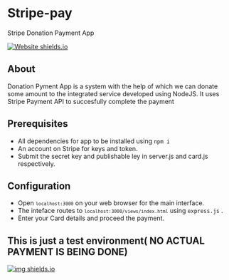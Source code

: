 # Stripe-pay

Stripe  Donation Payment App


[![Website shields.io](https://img.shields.io/badge/nodeJS-server-green.svg)](https://github.com/rogers9798/Stripe-pay) 


## About

Donation Pyment App is a system with the help of which we can donate some amount to the integrated service developed using NodeJS.
It uses Stripe Payment API to succesfully complete the payment


## Prerequisites 


* All dependencies for app to be installed using `npm i`<br>
* An account on Stripe for keys and token.<br>
* Submit the secret key and publishable ley in server.js and card.js respectively.


## Configuration

* Open <code>`localhost:3000`</code> on your web browser for the main interface.<br>
* The inteface routes to <code>`localhost:3000/views/index.html`</code> using `express.js` .<br>
* Enter your Card details and proceed the payment.

## This is just a test environment( NO ACTUAL PAYMENT IS BEING DONE)


[![img shields.io](https://img.shields.io/badge/JARVIS-rogers9798-orange.svg)](https://github.com/rogers9798/Tweet-spotter)
